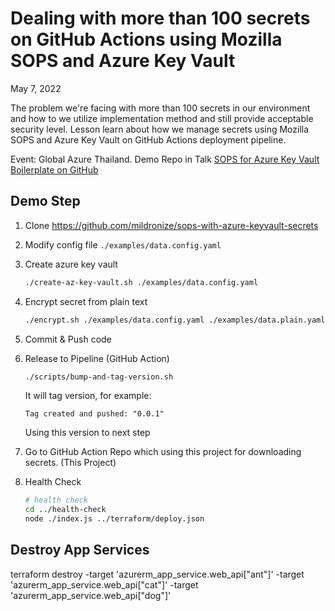 #  Dealing with more than 100 secrets on GitHub Actions using Mozilla SOPS and Azure Key Vault 

May 7, 2022

The problem we're facing with more than 100 secrets in our environment and how to we utilize implementation method and still provide acceptable security level. Lesson learn about how we manage secrets using Mozilla SOPS and Azure Key Vault on GitHub Actions deployment pipeline.

Event: Global Azure Thailand.
Demo Repo in Talk
[SOPS for Azure Key Vault Boilerplate on GitHub](https://github.com/mildronize/sops-with-azure-keyvault-secrets)

## Demo Step


1. Clone https://github.com/mildronize/sops-with-azure-keyvault-secrets
2. Modify config file `./examples/data.config.yaml`
3. Create azure key vault

    ```bash
    ./create-az-key-vault.sh ./examples/data.config.yaml
    ```
4. Encrypt secret from plain text

    ```bash
    ./encrypt.sh ./examples/data.config.yaml ./examples/data.plain.yaml > ./examples/data.enc.yaml
    ```
5. Commit & Push code
6. Release to Pipeline (GitHub Action)
    ```bash
    ./scripts/bump-and-tag-version.sh 
    ```

    It will tag version, for example:

    ```
    Tag created and pushed: "0.0.1"
    ```

    Using this version to next step
    
7. Go to GitHub Action Repo which using this project for downloading secrets. (This Project)


8. Health Check 

    ```bash
    # health check
    cd ../health-check
    node ./index.js ../terraform/deploy.json
    ```

## Destroy App Services

terraform destroy -target 'azurerm_app_service.web_api["ant"]' -target 'azurerm_app_service.web_api["cat"]' -target 'azurerm_app_service.web_api["dog"]'
